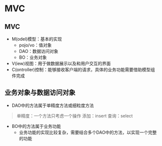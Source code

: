# MVC
## MVC
- M(odel)模型：基本的实现
	- pojo/vo：值对象
	- DAO：数据访问对象
	- BO：业务对象
- V(iew)视图：用于做数据展示以及和用户交互的界面
- C(ontroller)控制：能够接收客户端的请求，具体的业务功能需要借助模型组件完成
## 业务对象与数据访问对象
- DAO中的方法属于单精度方法或细粒度方法
> 单精度：一个方法只考虑一个操作
> 添加：insert
> 查询：select
- BO中的方法属于业务功能
	- 业务功能的实现比较复杂，需要结合多个DAO中的方法，以实现一个完整的功能